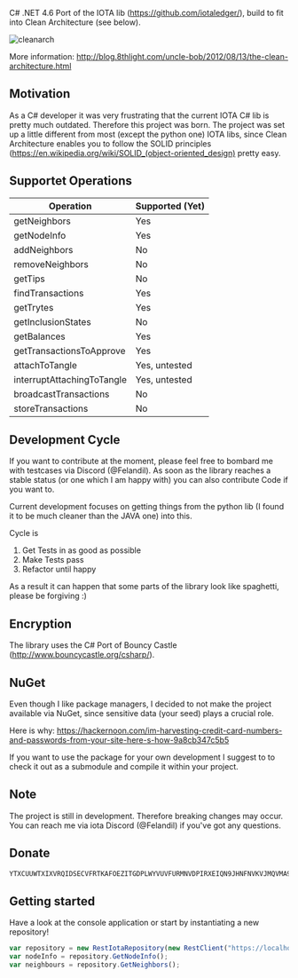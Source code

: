 C# .NET 4.6 Port of the IOTA lib (https://github.com/iotaledger/), build to fit into Clean Architecture (see below).

![cleanarch](http://i.imgur.com/WkBAATy.png)

More information:
http://blog.8thlight.com/uncle-bob/2012/08/13/the-clean-architecture.html

## Motivation

As a C# developer it was very frustrating that the current IOTA C# lib is pretty much outdated. Therefore this project was born.
The project was set up a little different from most (except the python one) IOTA libs, since Clean Architecture enables you to follow the SOLID principles (https://en.wikipedia.org/wiki/SOLID_(object-oriented_design) pretty easy.

## Supportet Operations

| Operation					 | Supported (Yet) |
| -------------------------- | --------------- | 
| getNeighbors				 | Yes		       |
| getNodeInfo                | Yes             |
| addNeighbors               | No              |
| removeNeighbors            | No              |
| getTips                    | No              |
| findTransactions			 | Yes	           |
| getTrytes				     | Yes			   |
| getInclusionStates         | No              |
| getBalances				 | Yes    		   |
| getTransactionsToApprove   | Yes             |
| attachToTangle			 | Yes, untested   |
| interruptAttachingToTangle | Yes, untested   |
| broadcastTransactions      | No              |
| storeTransactions          | No              |


## Development Cycle

If you want to contribute at the moment, please feel free to bombard me with testcases via Discord (@Felandil). 
As soon as the library reaches a stable status (or one which I am happy with) you can also contribute Code if you want to. 

Current development focuses on getting things from the python lib (I found it to be much cleaner than the JAVA one) into this.

Cycle is
1) Get Tests in as good as possible
2) Make Tests pass
3) Refactor until happy

As a result it can happen that some parts of the library look like spaghetti, please be forgiving :)

## Encryption

The library uses the C# Port of Bouncy Castle (http://www.bouncycastle.org/csharp/).

## NuGet

Even though I like package managers, I decided to not make the project available via NuGet, since sensitive data (your seed) plays a crucial role.

Here is why:
https://hackernoon.com/im-harvesting-credit-card-numbers-and-passwords-from-your-site-here-s-how-9a8cb347c5b5

If you want to use the package for your own development I suggest to to check it out as a submodule and compile it within your project.

## Note

The project is still in development. Therefore breaking changes may occur.
You can reach me via iota Discord (@Felandil) if you've got any questions.

## Donate

```javascript
YTXCUUWTXIXVRQIDSECVFRTKAFOEZITGDPLWYVUVFURMNVDPIRXEIQN9JHNFNVKVJMQVMA9GDZJROTSFZHIVJOVAEC
```

## Getting started

Have a look at the console application or start by instantiating a new repository!

```javascript
var repository = new RestIotaRepository(new RestClient("https://localhost:14265"));
var nodeInfo = repository.GetNodeInfo();
var neighbours = repository.GetNeighbors();
```

